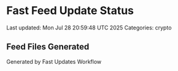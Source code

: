 # Fast Feed Update Status
Last updated: Mon Jul 28 20:59:48 UTC 2025
Categories: crypto

## Feed Files Generated

Generated by Fast Updates Workflow
